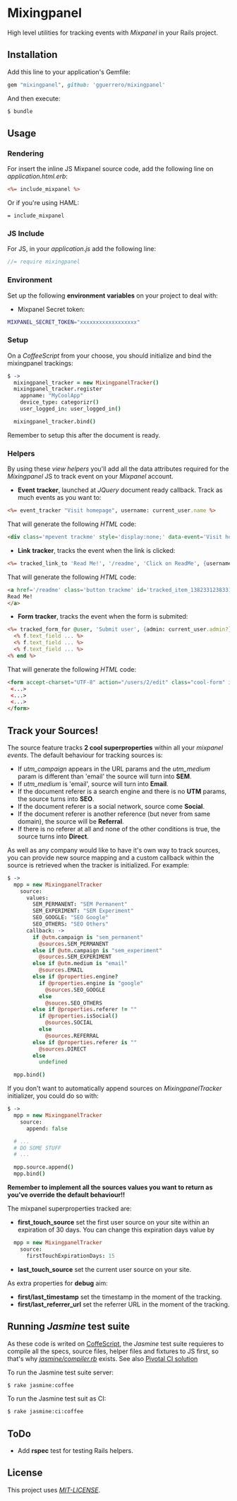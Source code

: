 # Mixingpanel

High level utilities for tracking events with *Mixpanel* in your Rails project.

## Installation

Add this line to your application's Gemfile:

```ruby
gem "mixingpanel", github: 'gguerrero/mixingpanel'
```

And then execute:

```bash
$ bundle
```


## Usage

### Rendering
For insert the inline JS Mixpanel source code, add the following line on *application.html.erb*:

```rhtml
<%= include_mixpanel %>
```

Or if you're using HAML:

```haml
= include_mixpanel
```

### JS Include
For JS, in your *application.js* add the following line:

```javascript
//= require mixingpanel
```

### Environment
Set up the following **environment** **variables** on your project to deal with:

* Mixpanel Secret token:

```bash
MIXPANEL_SECRET_TOKEN="xxxxxxxxxxxxxxxxxx"
```


### Setup
On a *CoffeeScript* from your choose, you should initialize and bind the mixingpanel trackings:

```Coffeescript
$ ->
  mixingpanel_tracker = new MixingpanelTracker()
  mixingpanel_tracker.register
    appname: "MyCoolApp"
    device_type: categorizr()
    user_logged_in: user_logged_in()

  mixingpanel_tracker.bind()
```

Remember to setup this after the document is ready.


### Helpers
By using these *view* *helpers* you'll add all the data attributes required for the *Mixingpanel* JS to track event on your *Mixpanel* account.

* **Event** **tracker**, launched at *JQuery* document ready callback. Track as much events as you want to:

```rhtml
<%= event_tracker "Visit homepage", username: current_user.name %>
```

That will generate the following *HTML* code:

```html
<div class='mpevent trackme' style='display:none;' data-event='Visit homepage' data-extra-props='{"username":"William"}'></div>
```

* **Link** **tracker**, tracks the event when the link is clicked:

```rhtml
<%= tracked_link_to 'Read Me!', '/readme', 'Click on ReadMe', {username: current_user.name}, {class: "button"} %>
```

That will generate the following *HTML* code:

```html
<a href='/readme' class='button trackme' id='tracked_item_1382331238331' data-event='Click on ReadMe' data-extra-props='{"username":"William"}'>
Read Me!
</a>
```

* **Form** **tracker**, tracks the event when the form is submited:

```rhtml
<%= tracked_form_for @user, 'Submit user', {admin: current_user.admin?}, {class: "cool_form"} do |f| %>
  <% f.text_field ... %>
  <% f.text_field ... %>
  <% f.text_field ... %>
<% end %>
```

That will generate the following *HTML* code:

```html
<form accept-charset="UTF-8" action="/users/2/edit" class="cool-form" id="tracked_item_138576212213312" method="post" data-event='Submit user' data-extra-props='{"admin":"True"}'>
 <...>
 <...>
 <...>
</form>
```

## Track your Sources!
The source feature tracks <strong>2 cool superproperties</strong> within all your *mixpanel* *events*.
The default behaviour for tracking sources is:

* If *utm_campaign* appears in the URL params and the *utm_medium* param is different than 'email' the source will turn into **SEM**.
* If *utm_medium* is 'email', source will turn into **Email**.
* If the document referer is a search engine and there is no **UTM** params, the source turns into **SEO**.
* If the document referer is a social network, source come **Social**.
* If the document referer is another reference (but never from same domain), the source will be **Referral**.
* If there is no referer at all and none of the other conditions is true, the source turns into **Direct**.

As well as any company would like to have it's own way to track sources, you can provide new source mapping and a custom callback within the source is retrieved when the tracker is initialized. For example:

```coffeescript
$ ->
  mpp = new MixingpanelTracker
    source: 
      values:
        SEM_PERMANENT: "SEM Permanent"
        SEM_EXPERIMENT: "SEM Experiment"
        SEO_GOOGLE: "SEO Google"
        SEO_OTHERS: "SEO Others"
      callback: ->
        if @utm.campaign is "sem_permanent"
          @sources.SEM_PERMANENT
        else if @utm.campaign is "sem_experiment"
          @sources.SEM_EXPERIMENT
        else if @utm.medium is "email"
          @sources.EMAIL
        else if @properties.engine?
          if @properties.engine is "google"
            @sources.SEO_GOOGLE
          else
            @souces.SEO_OTHERS
        else if @properties.referer != ""
          if @properties.isSocial()
            @sources.SOCIAL
          else
            @sources.REFERRAL
        else if @properties.referer is ""
          @sources.DIRECT
        else
          undefined

  mpp.bind()
```

If you don't want to automatically append sources on *MixingpanelTracker* initializer, you could do so with:
```coffeescript
$ ->
  mpp = new MixingpanelTracker
    source: 
      append: false

  # ...
  # DO SOME STUFF
  # ...

  mpp.source.append()
  mpp.bind()
```


<strong>Remember to implement all the sources values you want to return as you've override the default behaviour!!</strong>


The mixpanel superproperties tracked are:
* <strong>first_touch_source</strong> set the first user source on your site within an expiration of 30 days.
You can change this expiration days value by
```coffeescript
  mpp = new MixingpanelTracker
    source:
      firstTouchExpirationDays: 15
```
* <strong>last_touch_source</strong> set the current user source on your site.

As extra properties for **debug** aim:
* <strong>first/last_timestamp</strong> set the timestamp in the moment of the tracking.
* <strong>first/last_referrer_url</strong> set the referrer URL in the moment of the tracking.


## Running *Jasmine* test suite
As these code is writed on [CoffeScript](http://coffeescript.org/), the *Jasmine* test suite requieres to compile all the specs, source files, helper files and fixtures to JS first, so that's why *[jasmine/compiler.rb](https://github.com/gguerrero/mixingpanel/blob/master/lib/jasmine/compiler.rb)* exists. See also [Pivotal CI solution](http://pivotallabs.com/writing-and-running-jasmine-specs-with-rails-3-1-and-coffeescript/)

To run the Jasmine test suite server:

```bash
$ rake jasmine:coffee
```

To run the Jasmine test suit as CI:

```bash
$ rake jasmine:ci:coffee
```

## ToDo
* Add **rspec** test for testing Rails helpers.

## License
This project uses [*MIT-LICENSE*](http://en.wikipedia.org/wiki/MIT_License).
